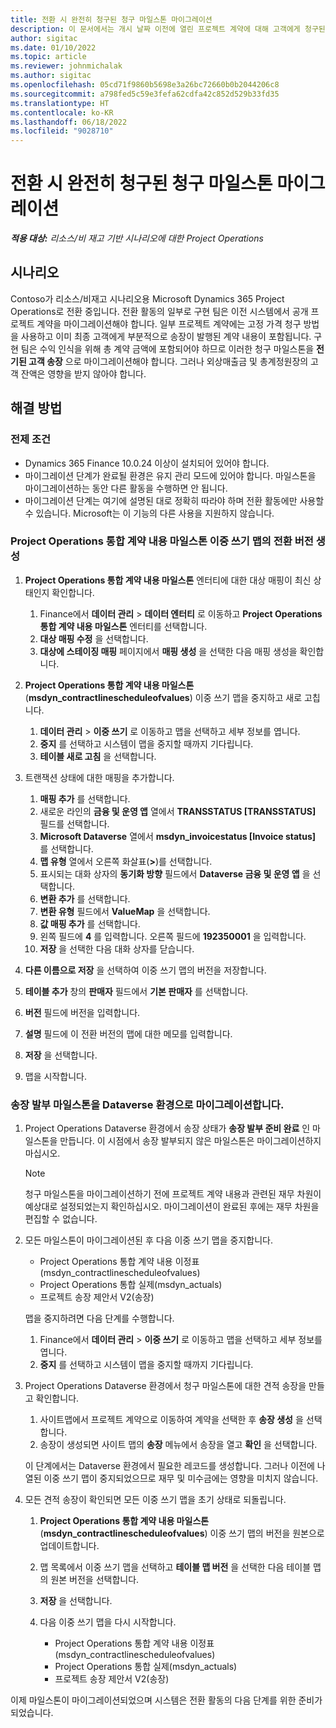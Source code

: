 ```yaml
---
title: 전환 시 완전히 청구된 청구 마일스톤 마이그레이션
description: 이 문서에서는 개시 날짜 이전에 열린 프로젝트 계약에 대해 고객에게 청구된 고정 가격 청구 마일스톤을 마이그레이션하는 방법을 설명합니다.
author: sigitac
ms.date: 01/10/2022
ms.topic: article
ms.reviewer: johnmichalak
ms.author: sigitac
ms.openlocfilehash: 05cd71f9860b5698e3a26bc72660b0b2044206c8
ms.sourcegitcommit: a798fed5c59e3fefa62cdfa42c852d529b33fd35
ms.translationtype: HT
ms.contentlocale: ko-KR
ms.lasthandoff: 06/18/2022
ms.locfileid: "9028710"
---
```

# <a name="migrate-fully-invoiced-billing-milestones-at-cutover"></a>전환 시 완전히 청구된 청구 마일스톤 마이그레이션

_**적용 대상:** 리소스/비 재고 기반 시나리오에 대한 Project Operations_

## <a name="scenario"></a>시나리오

Contoso가 리소스/비재고 시나리오용 Microsoft Dynamics 365 Project Operations로 전환 중입니다. 전환 활동의 일부로 구현 팀은 이전 시스템에서 공개 프로젝트 계약을 마이그레이션해야 합니다. 일부 프로젝트 계약에는 고정 가격 청구 방법을 사용하고 이미 최종 고객에게 부분적으로 송장이 발행된 계약 내용이 포함됩니다. 구현 팀은 수익 인식을 위해 총 계약 금액에 포함되어야 하므로 이러한 청구 마일스톤을 **전기된 고객 송장** 으로 마이그레이션해야 합니다. 그러나 외상매출금 및 총계정원장의 고객 잔액은 영향을 받지 않아야 합니다.

## <a name="solution"></a>해결 방법

### <a name="prerequisites"></a>전제 조건

- Dynamics 365 Finance 10.0.24 이상이 설치되어 있어야 합니다.
- 마이그레이션 단계가 완료될 환경은 유지 관리 모드에 있어야 합니다. 마일스톤을 마이그레이션하는 동안 다른 활동을 수행하면 안 됩니다.
- 마이그레이션 단계는 여기에 설명된 대로 정확히 따라야 하며 전환 활동에만 사용할 수 있습니다. Microsoft는 이 기능의 다른 사용을 지원하지 않습니다.

### <a name="create-a-cutover-version-of-the-project-operations-integration-contract-line-milestones-dual-write-map"></a>Project Operations 통합 계약 내용 마일스톤 이중 쓰기 맵의 전환 버전 생성 

1. **Project Operations 통합 계약 내용 마일스톤** 엔터티에 대한 대상 매핑이 최신 상태인지 확인합니다. 

    1. Finance에서 **데이터 관리** \> **데이터 엔터티** 로 이동하고 **Project Operations 통합 계약 내용 마일스톤** 엔터티를 선택합니다. 
    2. **대상 매핑 수정** 을 선택합니다. 
    3. **대상에 스테이징 매핑** 페이지에서 **매핑 생성** 을 선택한 다음 매핑 생성을 확인합니다.

2. **Project Operations 통합 계약 내용 마일스톤**(**msdyn\_contractlinescheduleofvalues**) 이중 쓰기 맵을 중지하고 새로 고칩니다. 

    1. **데이터 관리** \> **이중 쓰기** 로 이동하고 맵을 선택하고 세부 정보를 엽니다. 
    2. **중지** 를 선택하고 시스템이 맵을 중지할 때까지 기다립니다. 
    3. **테이블 새로 고침** 을 선택합니다.

3. 트랜잭션 상태에 대한 매핑을 추가합니다.

    1. **매핑 추가** 를 선택합니다.
    2. 새로운 라인의 **금융 및 운영 앱** 열에서 **TRANSSTATUS \[TRANSSTATUS\]** 필드를 선택합니다.
    3. **Microsoft Dataverse** 열에서 **msdyn\_invoicestatus \[Invoice status\]** 를 선택합니다.
    4. **맵 유형** 열에서 오른쪽 화살표(**\>**)를 선택합니다.
    5. 표시되는 대화 상자의 **동기화 방향** 필드에서 **Dataverse 금융 및 운영 앱** 을 선택합니다.
    6. **변환 추가** 를 선택합니다.
    7. **변환 유형** 필드에서 **ValueMap** 을 선택합니다.
    8. **값 매핑 추가** 를 선택합니다.
    9. 왼쪽 필드에 **4** 를 입력합니다. 오른쪽 필드에 **192350001** 을 입력합니다. 
    10. **저장** 을 선택한 다음 대화 상자를 닫습니다.

4. **다른 이름으로 저장** 을 선택하여 이중 쓰기 맵의 버전을 저장합니다. 
5. **테이블 추가** 창의 **판매자** 필드에서 **기본 판매자** 를 선택합니다.
6. **버전** 필드에 버전을 입력합니다.
7. **설명** 필드에 이 전환 버전의 맵에 대한 메모를 입력합니다. 
8. **저장** 을 선택합니다.
9. 맵을 시작합니다.

### <a name="migrate-invoiced-milestones-to-the-dataverse-environment"></a>송장 발부 마일스톤을 Dataverse 환경으로 마이그레이션합니다.

1. Project Operations Dataverse 환경에서 송장 상태가 **송장 발부 준비 완료** 인 마일스톤을 만듭니다. 이 시점에서 송장 발부되지 않은 마일스톤은 마이그레이션하지 마십시오.

    > [!NOTE]
    > 청구 마일스톤을 마이그레이션하기 전에 프로젝트 계약 내용과 관련된 재무 차원이 예상대로 설정되었는지 확인하십시오. 마이그레이션이 완료된 후에는 재무 차원을 편집할 수 없습니다.

2. 모든 마일스톤이 마이그레이션된 후 다음 이중 쓰기 맵을 중지합니다.

    - Project Operations 통합 계약 내용 이정표(msdyn\_contractlinescheduleofvalues)
    - Project Operations 통합 실제(msdyn\_actuals)
    - 프로젝트 송장 제안서 V2(송장)

    맵을 중지하려면 다음 단계를 수행합니다.

    1. Finance에서 **데이터 관리** \> **이중 쓰기** 로 이동하고 맵을 선택하고 세부 정보를 엽니다.
    2. **중지** 를 선택하고 시스템이 맵을 중지할 때까지 기다립니다.

3. Project Operations Dataverse 환경에서 청구 마일스톤에 대한 견적 송장을 만들고 확인합니다. 

    1. 사이트맵에서 프로젝트 계약으로 이동하여 계약을 선택한 후 **송장 생성** 을 선택합니다.
    2. 송장이 생성되면 사이트 맵의 **송장** 메뉴에서 송장을 열고 **확인** 을 선택합니다.

    이 단계에서는 Dataverse 환경에서 필요한 레코드를 생성합니다. 그러나 이전에 나열된 이중 쓰기 맵이 중지되었으므로 재무 및 미수금에는 영향을 미치지 않습니다.

4. 모든 견적 송장이 확인되면 모든 이중 쓰기 맵을 초기 상태로 되돌립니다.

    1. **Project Operations 통합 계약 내용 마일스톤**(**msdyn\_contractlinescheduleofvalues**) 이중 쓰기 맵의 버전을 원본으로 업데이트합니다. 
    2. 맵 목록에서 이중 쓰기 맵을 선택하고 **테이블 맵 버전** 을 선택한 다음 테이블 맵의 원본 버전을 선택합니다.
    3. **저장** 을 선택합니다.
    4. 다음 이중 쓰기 맵을 다시 시작합니다.

        - Project Operations 통합 계약 내용 이정표(msdyn\_contractlinescheduleofvalues)
        - Project Operations 통합 실제(msdyn\_actuals)
        - 프로젝트 송장 제안서 V2(송장)

이제 마일스톤이 마이그레이션되었으며 시스템은 전환 활동의 다음 단계를 위한 준비가 되었습니다.
